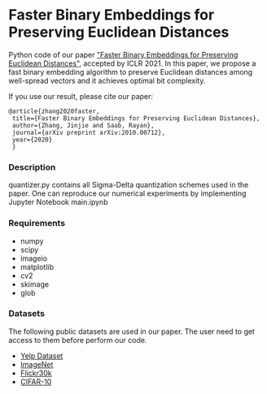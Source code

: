# Faster Binary Embeddings for Preserving Euclidean Distances

Python code of our paper ["Faster Binary Embeddings for Preserving Euclidean Distances"](https://openreview.net/forum?id=YCXrx6rRCXO), 
accepted by ICLR 2021. In this paper, we propose a fast binary embedding algorithm to preserve Euclidean distances among well-spread vectors and 
it achieves optimal bit complexity. 

If you use our result, please cite our paper:

    @article{zhang2020faster,
     title={Faster Binary Embeddings for Preserving Euclidean Distances},
     author={Zhang, Jinjie and Saab, Rayan},
     journal={arXiv preprint arXiv:2010.00712},
     year={2020}
     }



### Description
quantizer.py contains all Sigma-Delta quantization schemes used in the paper. One can reproduce our numerical 
experiments by implementing Jupyter Notebook main.ipynb

### Requirements
- numpy
- scipy
- imageio
- matplotlib
- cv2
- skimage
- glob

### Datasets 
The following public datasets are used in our paper. The user need to get access to them before perform our code.

- [Yelp Dataset](https://www.yelp.com/dataset)
- [ImageNet](http://www.image-net.org/)
- [Flickr30k](https://github.com/BryanPlummer/flickr30k_entities)
- [CIFAR-10](https://www.cs.toronto.edu/~kriz/cifar.html)
